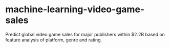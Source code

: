 # machine-learning-video-game-sales

Predict global video game sales for major publishers within $2.2B 
based on feature analysis of platform, genre and rating.

